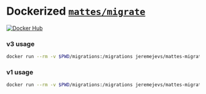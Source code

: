 # Dockerized [`mattes/migrate`](https://github.com/mattes/migrate)

[![Docker Hub](https://img.shields.io/badge/container-ready-blue.svg?style=flat-square)](https://hub.docker.com/r/jeremejevs/mattes-migrate)

### v3 usage

```bash
docker run --rm -v $PWD/migrations:/migrations jeremejevs/mattes-migrate -path . -database $DATABASE_URL up
```

### v1 usage

```bash
docker run --rm -v $PWD/migrations:/migrations jeremejevs/mattes-migrate:1 -url $DATABASE_URL up
```
